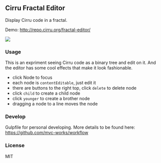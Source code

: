 
Cirru Fractal Editor
------

Display Cirru code in a fractal.

Demo: http://repo.cirru.org/fractal-editor/

![](http://ww1.sinaimg.cn/large/62752320gw1elm58n4siyj20pw0qdjsj.jpg)

### Usage

This is an expriment seeing Cirru code as a binary tree and edit on it.
And the editor has some cool effects that make it look fashionable.

* click Node to focus
* each node is `contentEditable`, just edit it
* there are buttons to the right top, click `delete` to delete node
* click `child` to create a child node
* click `younger` to create a brother node
* dragging a node to a line moves the node

### Develop

Gulpfile for personal developing. More details to be found here:
https://github.com/mvc-works/workflow

### License

MIT